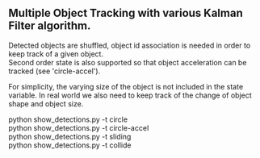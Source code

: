 ## Multiple Object Tracking with various Kalman Filter algorithm.    

Detected objects are shuffled, object id association is needed in order to keep track of a given object.   
Second order state is also supported so that object acceleration can be tracked (see 'circle-accel').   

For simplicity, the varying size of the object is not included in the state variable. In real world we also need to keep track of the change of object shape and object size.  

python show_detections.py -t circle  
python show_detections.py -t circle-accel    
python show_detections.py -t sliding  
python show_detections.py -t collide  


